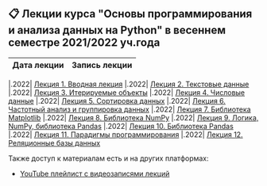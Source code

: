 ## 📋 Лекции курса "Основы программирования и анализа данных на Python" в весеннем семестре 2021/2022 уч.года

Дата лекции | Запись лекции  
|:----:|----|

|.2022| [Лекция 1. Вводная лекция]()
|.2022| [Лекция 2. Текстовые данные]()
|.2022| [Лекция 3. Итерируемые объекты]()
|.2022| [Лекция 4. Числовые данные]()
|.2022| [Лекция 5. Сортировка данных]()
|.2022| [Лекция 6. Частотный анализ и группировка данных]()
|.2022| [Лекция 7. Библиотека Matplotlib]()
|.2022| [Лекция 8. Библиотека NumPy]()
|.2022| [Лекция 9. Логика, NumPy, библиотека Pandas]()
|.2022| [Лекция 10. Библиотека Pandas]()
|.2022| [Лекция 11. Парадигмы программирования]()
|.2022| [Лекция 12. Реляционные базы данных]()

Также доступ к материалам есть и на других платформах:

* [YouTube плейлист с видеозаписями лекций](https://youtube.com/playlist?list=PLcsjsqLLSfNCB0yQMHoGsVFx2axpqjlSR)
